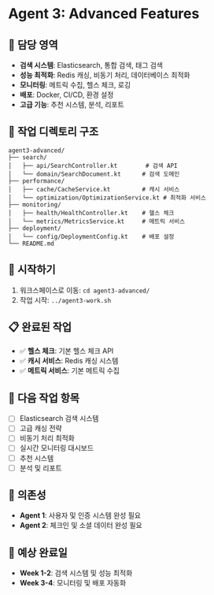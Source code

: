 # Agent 3: Advanced Features

## 🎯 담당 영역
- **검색 시스템**: Elasticsearch, 통합 검색, 태그 검색
- **성능 최적화**: Redis 캐싱, 비동기 처리, 데이터베이스 최적화
- **모니터링**: 메트릭 수집, 헬스 체크, 로깅
- **배포**: Docker, CI/CD, 환경 설정
- **고급 기능**: 추천 시스템, 분석, 리포트

## 📁 작업 디렉토리 구조
```
agent3-advanced/
├── search/
│   ├── api/SearchController.kt        # 검색 API
│   └── domain/SearchDocument.kt      # 검색 도메인
├── performance/
│   ├── cache/CacheService.kt         # 캐시 서비스
│   └── optimization/OptimizationService.kt # 최적화 서비스
├── monitoring/
│   ├── health/HealthController.kt    # 헬스 체크
│   └── metrics/MetricsService.kt     # 메트릭 서비스
├── deployment/
│   └── config/DeploymentConfig.kt    # 배포 설정
└── README.md
```

## 🚀 시작하기
1. 워크스페이스로 이동: `cd agent3-advanced/`
2. 작업 시작: `../agent3-work.sh`

## 📋 완료된 작업
- ✅ **헬스 체크**: 기본 헬스 체크 API
- ✅ **캐시 서비스**: Redis 캐싱 시스템
- ✅ **메트릭 서비스**: 기본 메트릭 수집

## 🔄 다음 작업 항목
- [ ] Elasticsearch 검색 시스템
- [ ] 고급 캐싱 전략
- [ ] 비동기 처리 최적화
- [ ] 실시간 모니터링 대시보드
- [ ] 추천 시스템
- [ ] 분석 및 리포트

## 🔗 의존성
- **Agent 1**: 사용자 및 인증 시스템 완성 필요
- **Agent 2**: 체크인 및 소셜 데이터 완성 필요

## 📅 예상 완료일
- **Week 1-2**: 검색 시스템 및 성능 최적화
- **Week 3-4**: 모니터링 및 배포 자동화
